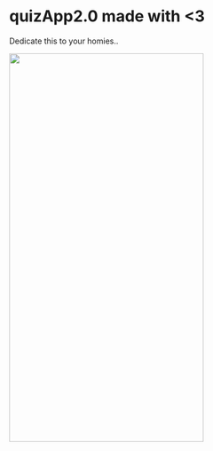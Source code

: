# quizApp2.0 made with <3 
Dedicate this to your homies..





<img src=https://github.com/thedemonKingx1337/quizApp2.0/assets/43701328/f8ece258-ff42-4dc0-8309-84c67d9008a9 width="350" height="700"/>
